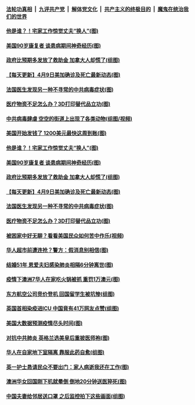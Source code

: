 

####  [法轮功真相](../../../../basic/blob/master/README.md?t=04100730) &nbsp;|&nbsp; [九评共产党](../../../../9ping.md/blob/master/README.md?t=04100730) &nbsp;|&nbsp; [解体党文化](../../../../jtdwh.md/blob/master/README.md?t=04100730)  &nbsp;|&nbsp; [共产主义的终极目的](../../../../gczydzjmd.md/blob/master/README.md?t=04100730) &nbsp;|&nbsp; [魔鬼在统治我们的世界](../../../../mgztzwmdsj.md/blob/master/README.md?t=04100730) 

#### [他是谁？！宅家工作惊觉丈夫“换人”(图)](../pages/p3/929126.md?t=04100730) 

#### [美国90岁康复者 谈患病期间神奇经历(图)](../pages/p3/929171.md?t=04100730) 

#### [政府比预期多发放了救助金 加拿大人却慌了(组图)](../pages/p3/929164.md?t=04100730) 

#### [【每天更新】4月9日美加确诊及死亡最新动态(图)](../pages/p3/928262.md?t=04100730) 

#### [法国医生发现另一种不寻常的中共病毒症状(图)](../pages/p3/929161.md?t=04100730) 

#### [医疗物资不足怎么办？3D打印替代品立功(图)](../pages/p3/929131.md?t=04100730) 

#### [中共病毒肆虐 空空的街道上出现了各类动物(组图/视频)](../pages/p3/929229.md?t=04100730) 

#### [美国开始发钱了 1200美元最快这周到账(图)](../pages/p3/929211.md?t=04100730) 

#### [他是谁？！宅家工作惊觉丈夫“换人”(图)](../pages/p3/929126.md?t=04100730) 

#### [美国90岁康复者 谈患病期间神奇经历(图)](../pages/p3/929171.md?t=04100730) 

#### [政府比预期多发放了救助金 加拿大人却慌了(组图)](../pages/p3/929164.md?t=04100730) 

#### [【每天更新】4月9日美加确诊及死亡最新动态(图)](../pages/p3/928262.md?t=04100730) 

#### [法国医生发现另一种不寻常的中共病毒症状(图)](../pages/p3/929161.md?t=04100730) 

#### [医疗物资不足怎么办？3D打印替代品立功(图)](../pages/p3/929131.md?t=04100730) 

#### [被困家中好无聊？看看美国民众如何苦中作乐(视频)](../pages/p3/929023.md?t=04100730) 

#### [华人超市前遭连抢？警方：假消息别相信(图)](../pages/p3/929068.md?t=04100730) 

#### [结婚51年 恩爱夫妇感染肺炎相隔6分钟离世(图)](../pages/p3/929064.md?t=04100730) 

#### [疫情下澳洲7华人在家吃火锅被抓 重罚1万澳元(图)](../pages/p3/929061.md?t=04100730) 

#### [东方航空公司竞价登机 回国留学生被坑惨(组图)](../pages/p3/929031.md?t=04100730) 

#### [英国首相染疫进ICU 中国竟有41万网友点赞(组图)](../pages/p3/929026.md?t=04100730) 

#### [美国大数据预测疫情尽头时间(图)](../pages/p3/929021.md?t=04100730) 

#### [对抗中共肺炎 英格兰选美皇后重披医师袍(图)](../pages/p3/929010.md?t=04100730) 

#### [华人在自家地下室隔离 靠服此药自愈(组图)](../pages/p3/929012.md?t=04100730) 

#### [英一护士恳请民众不要出门：家人病逝我还在工作(图)](../pages/p3/928994.md?t=04100730) 

#### [澳洲华女回国刚下机就晕倒 倒地20分钟送医猝死(图)](../pages/p3/928944.md?t=04100730) 

#### [中国夫妻给邻居送口罩 之后监控拍下这些画面(组图)](../pages/p3/928941.md?t=04100730) 


